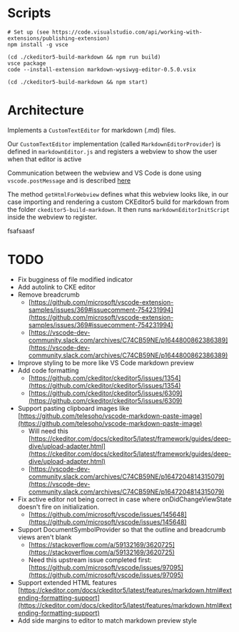 # Scripts

```
# Set up (see https://code.visualstudio.com/api/working-with-extensions/publishing-extension)
npm install -g vsce

(cd ./ckeditor5-build-markdown && npm run build)
vsce package
code --install-extension markdown-wysiwyg-editor-0.5.0.vsix

(cd ./ckeditor5-build-markdown && npm start)
```

# Architecture

Implements a `CustomTextEditor` for markdown (.md) files.

Our `CustomTextEditor` implementation (called `MarkdownEditorProvider`) is defined in `markdownEditor.js` and registers a webview to show the user when that editor is active

Communication between the webview and VS Code is done using `vscode.postMessage` and is described [here](https://code.visualstudio.com/api/extension-guides/custom-editors#custom-text-editor)

The method `getHtmlForWebview` defines what this webview looks like, in our case importing and rendering a custom CKEditor5 build for markdown from the folder `ckeditor5-build-markdown`. It then runs `markdownEditorInitScript` inside the webview to register.

fsafsaasf

# TODO

- Fix bugginess of file modified indicator
- Add autolink to CKE editor
- Remove breadcrumb
  - [https://github.com/microsoft/vscode-extension-samples/issues/369#issuecomment-754231994](https://github.com/microsoft/vscode-extension-samples/issues/369#issuecomment-754231994)
  - [https://vscode-dev-community.slack.com/archives/C74CB59NE/p1644800862386389](https://vscode-dev-community.slack.com/archives/C74CB59NE/p1644800862386389)
- Improve styling to be more like VS Code markdown preview
- Add code formatting
  - [https://github.com/ckeditor/ckeditor5/issues/1354](https://github.com/ckeditor/ckeditor5/issues/1354)
  - [https://github.com/ckeditor/ckeditor5/issues/6309](https://github.com/ckeditor/ckeditor5/issues/6309)
- Support pasting clipboard images like [https://github.com/telesoho/vscode-markdown-paste-image](https://github.com/telesoho/vscode-markdown-paste-image)
  - Will need this [https://ckeditor.com/docs/ckeditor5/latest/framework/guides/deep-dive/upload-adapter.html](https://ckeditor.com/docs/ckeditor5/latest/framework/guides/deep-dive/upload-adapter.html)
  - [https://vscode-dev-community.slack.com/archives/C74CB59NE/p1647204814315079](https://vscode-dev-community.slack.com/archives/C74CB59NE/p1647204814315079)
- Fix active editor not being correct in case where onDidChangeViewState doesn't fire on initialization.
  - [https://github.com/microsoft/vscode/issues/145648](https://github.com/microsoft/vscode/issues/145648)
- Support DocumentSymbolProvider so that the outline and breadcrumb views aren't blank
  - [https://stackoverflow.com/a/59132169/3620725](https://stackoverflow.com/a/59132169/3620725)
  - Need this upstream issue completed first: [https://github.com/microsoft/vscode/issues/97095](https://github.com/microsoft/vscode/issues/97095)
- Support extended HTML features [https://ckeditor.com/docs/ckeditor5/latest/features/markdown.html#extending-formatting-support](https://ckeditor.com/docs/ckeditor5/latest/features/markdown.html#extending-formatting-support)
- Add side margins to editor to match markdown preview style
